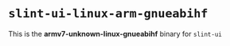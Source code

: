 # `slint-ui-linux-arm-gnueabihf`

This is the **armv7-unknown-linux-gnueabihf** binary for `slint-ui`
